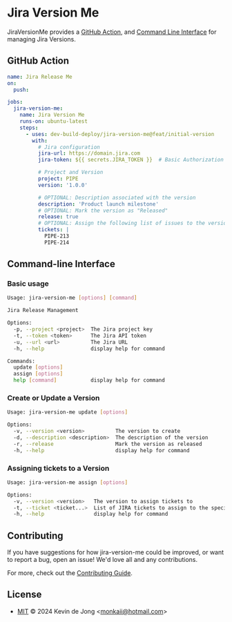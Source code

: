 <!-- 
SPDX-FileCopyrightText: 2024 Kevin de Jong <monkaii@hotmail.com>
SPDX-License-Identifier: MIT
-->

# Jira Version Me

JiraVersionMe provides a [GitHub Action](#github-action), and [Command Line Interface](./docs/cli.md) for managing Jira Versions.


## GitHub Action

```yaml
name: Jira Release Me
on:
  push:

jobs:
  jira-version-me:
    name: Jira Version Me
    runs-on: ubuntu-latest
    steps:
      - uses: dev-build-deploy/jira-version-me@feat/initial-version
        with:
          # Jira configuration
          jira-url: https://domain.jira.com
          jira-token: ${{ secrets.JIRA_TOKEN }}  # Basic Authorization using Bearer Token (PAT)

          # Project and Version
          project: PIPE
          version: '1.0.0'

          # OPTIONAL: Description associated with the version
          description: 'Product launch milestone'
          # OPTIONAL: Mark the version as "Released"
          release: true
          # OPTIONAL: Assign the following list of issues to the version
          tickets: |
            PIPE-213
            PIPE-214  
```

## Command-line Interface

### Basic usage
```sh
Usage: jira-version-me [options] [command]

Jira Release Management

Options:
  -p, --project <project>  The Jira project key
  -t, --token <token>      The Jira API token
  -u, --url <url>          The Jira URL
  -h, --help               display help for command

Commands:
  update [options]
  assign [options]
  help [command]           display help for command
```

### Create or Update a Version

```sh
Usage: jira-version-me update [options]

Options:
  -v, --version <version>          The version to create
  -d, --description <description>  The description of the version
  -r, --release                    Mark the version as released
  -h, --help                       display help for command
```

### Assigning tickets to a Version

```sh
Usage: jira-version-me assign [options]

Options:
  -v, --version <version>   The version to assign tickets to
  -t, --ticket <ticket...>  List of JIRA tickets to assign to the specified version
  -h, --help                display help for command
```

## Contributing

If you have suggestions for how jira-version-me could be improved, or want to report a bug, open an issue! We'd love all and any contributions.

For more, check out the [Contributing Guide](CONTRIBUTING.md).

## License

- [MIT](./LICENSES/MIT.txt) © 2024 Kevin de Jong \<monkaii@hotmail.com\>
